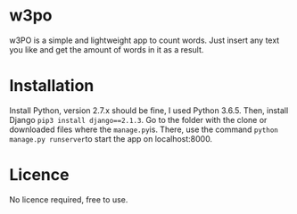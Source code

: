 # w3po
w3PO is a simple and lightweight app to count words. Just insert any text you like and get the amount of words in it as a result.

# Installation
Install Python, version 2.7.x should be fine, I used Python 3.6.5.
Then, install Django `pip3 install django==2.1.3`.
Go to the folder with the clone or downloaded files where the `manage.py`is. There, use the command `python manage.py runserver`to start the app on localhost:8000.

# Licence
No licence required, free to use.
